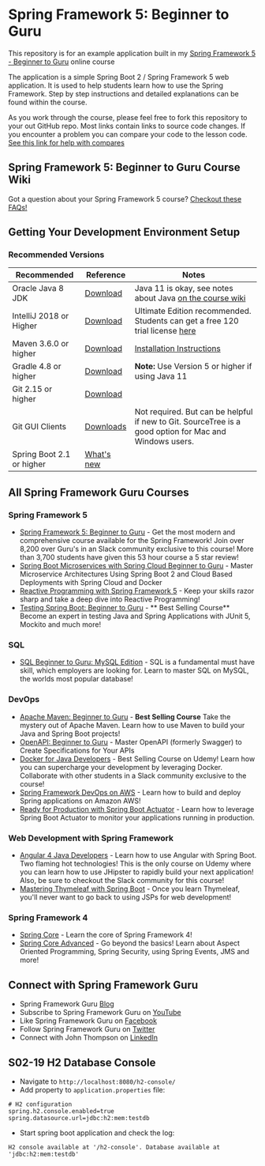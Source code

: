 # Spring Framework 5: Beginner to Guru

This repository is for an example application built in my [Spring Framework 5 - Beginner to Guru](https://www.udemy.com/testing-spring-boot-beginner-to-guru/?couponCode=GITHUB_REPO) online course

The application is a simple Spring Boot 2 / Spring Framework 5 web application. It is used to help students learn how
to use the Spring Framework. Step by step instructions and detailed explanations can be found within the course.

As you work through the course, please feel free to fork this repository to your out GitHub repo. Most links contain links
to source code changes. If you encounter a problem you can compare your code to the lesson code. [See this link for help with compares](https://github.com/springframeworkguru/spring5webapp/wiki#getting-an-error-but-cannot-find-what-is-different-from-lesson-source-code)

## Spring Framework 5: Beginner to Guru Course Wiki
Got a question about your Spring Framework 5 course? [Checkout these FAQs!](https://github.com/springframeworkguru/spring5webapp/wiki)

## Getting Your Development Environment Setup
### Recommended Versions
| Recommended | Reference | Notes |
| ----------- | --------- | ----- |
| Oracle Java 8 JDK | [Download](https://www.oracle.com/technetwork/java/javase/downloads/jdk8-downloads-2133151.html) | Java 11 is okay, see notes about Java [on the course wiki](https://github.com/springframeworkguru/spring5webapp/wiki/Java-Version) |
| IntelliJ 2018 or Higher | [Download](https://www.jetbrains.com/idea/download/) | Ultimate Edition recommended. Students can get a free 120 trial license [here](https://github.com/springframeworkguru/spring5webapp/wiki/Which-IDE-to-Use%3F#how-do-i-get-the-free-120-day-trial-to-intellij-ultimate) |
| Maven 3.6.0 or higher | [Download](https://maven.apache.org/download.cgi) | [Installation Instructions](https://maven.apache.org/install.html)|
| Gradle 4.8 or higher | [Download](https://gradle.org/install/) | **Note:** Use Version 5 or higher if using Java 11 |
| Git 2.15 or higher | [Download](https://git-scm.com/downloads) | | 
| Git GUI Clients | [Downloads](https://git-scm.com/downloads/guis) | Not required. But can be helpful if new to Git. SourceTree is a good option for Mac and Windows users. |
| Spring Boot 2.1 or higher | [What's new](https://content.pivotal.io/springone-platform-2017/whats-new-in-spring-boot-2-0-phillip-webb-madhura-bhave) | | 

## All Spring Framework Guru Courses
### Spring Framework 5
* [Spring Framework 5: Beginner to Guru](https://www.udemy.com/testing-spring-boot-beginner-to-guru/?couponCode=GITHUB_REPO) - Get the most modern and comprehensive course available for the Spring Framework! Join over 8,200 over Guru's in an Slack community exclusive to this course! More than 3,700 students have given this 53 hour course a 5 star review!
* [Spring Boot Microservices with Spring Cloud Beginner to Guru](https://www.udemy.com/course/spring-boot-microservices-with-spring-cloud-beginner-to-guru/?referralCode=6142D427AE53031FEF38) - Master Microservice Architectures Using Spring Boot 2 and Cloud Based Deployments with Spring Cloud and Docker
* [Reactive Programming with Spring Framework 5](https://www.udemy.com/reactive-programming-with-spring-framework-5/?couponCode=GITHUB_REPO_SF5B2G) - Keep your skills razor sharp and take a deep dive into Reactive Programming!
* [Testing Spring Boot: Beginner to Guru](https://www.udemy.com/testing-spring-boot-beginner-to-guru/?couponCode=GITHUB_REPO_SF5B2G) - ** Best Selling Course** Become an expert in testing Java and Spring Applications with JUnit 5, Mockito and much more!

### SQL
* [SQL Beginner to Guru: MySQL Edition](https://www.udemy.com/sql-beginner-to-guru-mysql-edition/?couponCode=GITHUB_REPO_SF5B2G) - SQL is a fundamental must have skill, which employers are looking for. Learn to master SQL on MySQL, the worlds most popular database!

### DevOps
* [Apache Maven: Beginner to Guru](https://www.udemy.com/apache-maven-beginner-to-guru/?couponCode=GITHUB_REPO_SF5B2G) - **Best Selling Course** Take the mystery out of Apache Maven. Learn how to use Maven to build your Java and Spring Boot projects!
* [OpenAPI: Beginner to Guru](https://www.udemy.com/course/openapi-beginner-to-guru/?referralCode=0E7F511C749013CA6AAD) - Master OpenAPI (formerly Swagger) to Create Specifications for Your APIs
* [Docker for Java Developers](https://www.udemy.com/docker-for-java-developers/?couponCode=GITHUB_REPO_SF5B2G) - Best Selling Course on Udemy! Learn how you can supercharge your development by leveraging Docker. Collaborate with other students in a Slack community exclusive to the course!
* [Spring Framework DevOps on AWS](https://www.udemy.com/spring-core-devops-on-aws/?couponCode=GITHUB_REPO_SF5B2G) - Learn how to build and deploy Spring applications on Amazon AWS!
* [Ready for Production with Spring Boot Actuator](https://www.udemy.com/ready-for-production-with-spring-boot-actuator/?couponCode=GITHUB_REPO_SF5B2G) - Learn how to leverage Spring Boot Actuator to monitor your applications running in production.

### Web Development with Spring Framework
* [Angular 4 Java Developers](https://www.udemy.com/angular-4-java-developers/?couponCode=GITHUB_REPO_SF5B2G) - Learn how to use Angular with Spring Boot. Two flaming hot technologies! This is the only course on Udemy where you can learn how to use JHipster to rapidly build your next application! Also, be sure to checkout the Slack community for this course!
* [Mastering Thymeleaf with Spring Boot](https://www.udemy.com/mastering-thymeleaf-with-spring/?couponCode=GITHUB_REPO_SF5B2G) - Once you learn Thymeleaf, you'll never want to go back to using JSPs for web development!

### Spring Framework 4
* [Spring Core](https://www.udemy.com/spring-core/) - Learn the core of Spring Framework 4!
* [Spring Core Advanced](https://www.udemy.com/spring-core-advanced-beyond-the-basics/?couponCode=GITHUB_REPO_SF5B2G) - Go beyond the basics! Learn about Aspect Oriented Programming, Spring Security, using Spring Events, JMS and more!

## Connect with Spring Framework Guru
* Spring Framework Guru [Blog](https://springframework.guru/)
* Subscribe to Spring Framework Guru on [YouTube](https://www.youtube.com/channel/UCrXb8NaMPQCQkT8yMP_hSkw)
* Like Spring Framework Guru on [Facebook](https://www.facebook.com/springframeworkguru/)
* Follow Spring Framework Guru on [Twitter](https://twitter.com/spring_guru)
* Connect with John Thompson on [LinkedIn](http://www.linkedin.com/in/springguru)

## S02-19 H2 Database Console

* Navigate to `http://localhost:8080/h2-console/`
* Add property to `application.properties` file:

```
# H2 configuration
spring.h2.console.enabled=true
spring.datasource.url=jdbc:h2:mem:testdb
```

* Start spring boot application and check the log:

```
H2 console available at '/h2-console'. Database available at 'jdbc:h2:mem:testdb'
```
